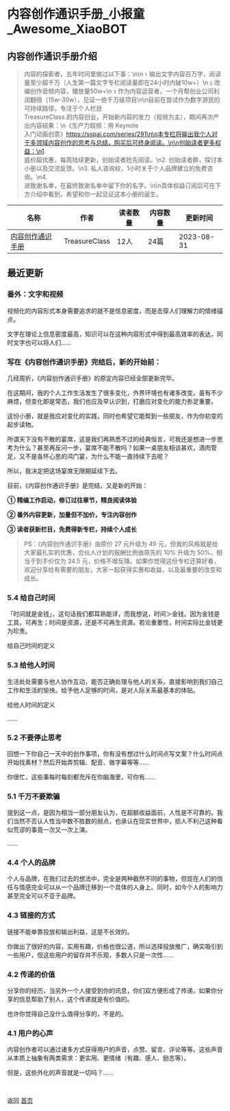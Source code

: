 # 内容创作通识手册_小报童_Awesome_XiaoBOT

## 内容创作通识手册介绍
> 内容的探索者，五年时间里做过以下事：\n\n⒈输出文字内容百万字，阅读量至少超千万（人生第一篇文字专栏阅读量即在24小时内破10w+）\n⒉改编创作音频内容，播放量50w+\n⒊作为内容运营者，一个月帮创业公司利润翻倍（15w-30w），见证一些千万级项目\n\n目前在尝试作为数字游民的可持续路径，专注于个人栏目  
TreasureClass 的内容创业，开始新内容的发力（视频为主），期间再次产出内容结果：\n《生产力超频：用 Keynote  
入门动画创意》https://sspai.com/series/291\n\n本专栏将输出我个人对于多领域内容创作的思考与总结，购买后可终身阅读。\n\n创始读者更多权益：\n1.  
底价超优惠，每周陆续更新，创始读者抢先阅读。\n2. 创始读者群，探讨本小册以及交流反馈。\n3. 私人咨询权，1小时关于个人品牌建立的免费咨询。\n4.  
进致谢名单，在最终致谢名单中留下你的名字。\n\n具体权益订阅后可在下方介绍中看到，希望和你一起见证这本小册的诞生。  
  


|名称|作者|读者数量|内容数量|更新时间|
|---|---|---|---|---|
|[内容创作通识手册](https://xiaobot.net/p/TreasureClass?refer=9c3f1c95-a052-465a-9902-f6d75080262a)|TreasureClass|12人|24篇|2023-08-31|

## 最近更新
### 番外：文字和视频

视频化的内容形式本身需要追求的就不是信息密度，而是击穿人们理解力的情绪锚点。

文字在理论上信息密度最高，知识可以在这种内容形式中得到最高效率的表达，同时文字也可以将人们......

### 写在《内容创作通识手册》完结后，新的开始前：

几经周折，《内容创作通识手册》的原定内容已经全部更新完毕。

在这期间，我的个人工作生活发生了很多变化，外界环境也有诸多改变。虽有不少麻烦，但变化即是常态，我们也应及早认识到，打磨应对变化的能力弥足重要。

这份小册，就是我应对变化的实践，同时也希望它能帮到一些朋友，作为你初变的起步读物。

所谓天下没有不散的宴席，这是我们再熟悉不过的经典恒言，可我还是想进一步思考为什么？甚至再反问一步，宴席不能不散吗？如果一桌朋友相谈甚欢，酒肉管足，又不是各怀心思的鸿门宴，为什么不能一直持续下去呢？

所以，我决定把这场宴席无限期延续下去。

目前，《内容创作通识手册》是完结，又是新的开始：

**① 精编工作启动，修订过往章节，精良阅读体验**

**② 番外内容更新，加量但不加价，专注内容创作**

**③ 读者获新栏目，免费得新专栏，持续个人成长**

> PS：《内容创作通识手册》由原价 27 元升级为 49 元，但我的风格就是给大家最扎实的优惠，合伙人计划的报酬比例由原先的 10% 升级为
> 50%，相当于到手价仅为 24.5
> 元，价格不增反降。如果你觉得这份专栏还算好看，欢迎分享给有需要的朋友，大家一起获得实惠和收益，以及最重要的改变和成长。

### 5.4 给自己时间

「时间就是金钱」，这句话我们都耳熟能详，而我想说，时间＞金钱。因为金钱是工具，可再生；时间是资源，还是不可再生资源。若论重要性，时间实际比金钱更为珍贵。

给自己时间的定义

### 5.3 给他人时间

生活处处需要与他人协作互动，能否正确处理与他人的关系，直接影响到我们自己工作和生活的愉快。给予他人足够的时间，是对人际关系最基本的体贴。

给他人时间的定义

......

### 5.2 不要停止思考

回想一下你自己一天中的创作事项，你有没有想过什么时间点写文案？什么时间点开始找素材？然后开始弄剪辑、配音、做字幕等等……

你很忙，这些事每时每刻都充斥在你脑海里，可你有......

### 5.1 千万不要欺骗

提到这一点，是因为相当一部分朋友认为，在超额收益面前，人性是不可靠的。我们当然不否认人性当中数不胜数的弱点，也承认在现实世界中，损人不利己这种看似荒谬的事竟一次又一次上演。

......

### 4.4 个人的品牌

个人与品牌，在我们过去的想法中，完全是两种截然不同的事物，但现在人们的信任与情感完全可以从一个品牌迁移到一个具体的人身上。同时，如今个人的影响力甚至完全可以不亚于品牌。

### 4.3 链接的方式

链接不能单靠投放和输出利益，这是不长效的。

你做出了很好的内容，实用有趣，价格也很公道，所以选择投放推广，确实吸引到一些用户，但这些用户的留存并不乐观，多数人只是一次性......

### 4.2 传递的价值

分享你的经历，当另外一个人接受到你的讯息，你们双方便形成了传递。如果你分享的信息帮助了别人，这个传递就是有价值的。

也许你觉得自己没什么值得分享的，不是的。

### 4.1 用户的心声

内容创作者可以通过诸多方式获得用户的声音，点赞、留言、评论等等。这些声音从本质上抽象有两类需求：更实用、更情绪（有趣、感人、励志等）。

但是，这些外化的声音就是一切吗？......


<a href="https://github.com/Reno9527/awesome-xiaobot" style="color: white; text-decoration: none;">awesome-xiaobot</a>

返回 [首页](../README.md)
